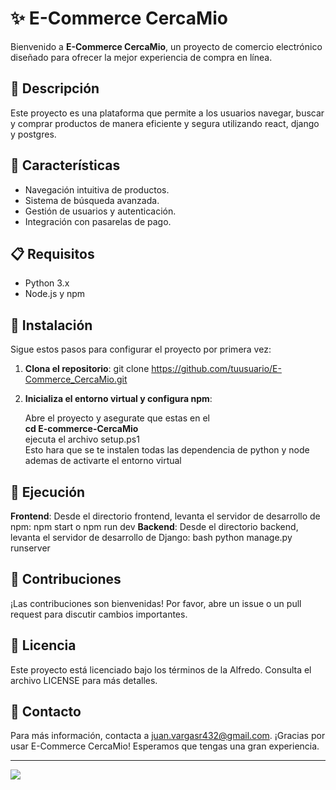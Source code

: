 # ✨ E-Commerce CercaMio
Bienvenido a **E-Commerce CercaMio**, un proyecto de comercio electrónico diseñado para ofrecer la mejor experiencia de compra en línea.
## 📝 Descripción
Este proyecto es una plataforma que permite a los usuarios navegar, buscar y comprar productos de manera eficiente y segura utilizando react, django y postgres.
## 🌟 Características
- Navegación intuitiva de productos.
- Sistema de búsqueda avanzada.
- Gestión de usuarios y autenticación.
- Integración con pasarelas de pago.
## 📋 Requisitos
- Python 3.x
- Node.js y npm
## 🚀 Instalación
Sigue estos pasos para configurar el proyecto por primera vez:
1. **Clona el repositorio**:
   git clone https://github.com/tuusuario/E-Commerce_CercaMio.git
2. **Inicializa el entorno virtual y configura npm**:
   
   Abre el proyecto y asegurate que estas en el<br>
   **cd E-commerce-CercaMio** <br>
   ejecuta el archivo setup.ps1 <br>
   Esto hara que se te instalen todas las dependencia de python y node ademas de activarte el entorno virtual
## 🏃 Ejecución
**Frontend**: Desde el directorio frontend, levanta el servidor de desarrollo de npm:
npm start o npm run dev
**Backend**: Desde el directorio backend, levanta el servidor de desarrollo de Django:
bash
python manage.py runserver
## 🤝 Contribuciones
¡Las contribuciones son bienvenidas! Por favor, abre un issue o un pull request para discutir cambios importantes.
## 📄 Licencia
Este proyecto está licenciado bajo los términos de la Alfredo. Consulta el archivo LICENSE para más detalles.
## 📧 Contacto
Para más información, contacta a juan.vargasr432@gmail.com.
¡Gracias por usar E-Commerce CercaMio! Esperamos que tengas una gran experiencia.
<hr>
<img src="https://definicion.de/wp-content/uploads/2008/04/economia-de-mercado.png">
